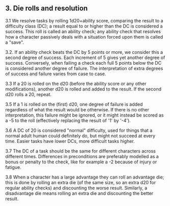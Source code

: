 <h2>3. Die rolls and resolution</h2>

3.1 We resolve tasks by rolling 1d20+ability score, comparing the result to a difficulty class (DC); a result equal to or higher than the DC is considered a success. This roll is called an ability check; any ability check that resolves how a character passively deals with a situation forced upon them is called a "save".

3.2. If an ability check beats the DC by 5 points or more, we consider this a second degree of success. Each increment of 5 gives yet another degree of success. Conversely, when failing a check each full 5 points below the DC is considered another degree of failure. The interpretation of extra degrees of success and failure varies from case to case.

3.3 If a 20 is rolled on the d20 (before the ability score or any other modifications), another d20 is rolled and added to the result. If the second d20 rolls a 20, repeat.

3.5 If a 1 is rolled on the (first) d20, one degree of failure is added regardless of what the result would be otherwise. If there is no other interpretation, this failure might be ignored, or it might instead be scored as a -5 to the roll (effectively replacing the result of '1' by '-4').

3.6 A DC of 20 is considered "normal" difficulty, used for things that a normal adult human could definitely do, but might not succeed at every time. Easier tasks have lower DCs, more difficult tasks higher.

3.7 The DC of a task should be the same for different characters across different times. Differences in preconditions are preferably modelled as a bonus or penalty to the check, like for example a -2 because of injury or fatigue.

3.8 When a character has a large advantage they can roll an advantage die; this is done by rolling an extra die (of the same size, so an extra d20 for regular ability checks) and discounting the worse result. Similarly, a disadvantage die means rolling an extra die and discounting the better result.
